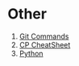# Other

1. [Git Commands](Git-Commands.md)
2. [CP CheatSheet](/Other/CP-CheatSheet.md)
3. [Python](/Other/Python.md)
